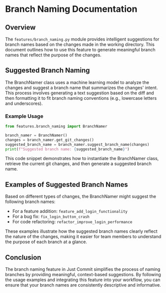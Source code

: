 # Branch Naming Documentation

## Overview

The `features/branch_naming.py` module provides intelligent suggestions for branch names based on the changes made in the working directory. This document outlines how to use this feature to generate meaningful branch names that reflect the purpose of the changes.

## Suggested Branch Naming

The BranchNamer class uses a machine learning model to analyze the changes and suggest a branch name that summarizes the changes' intent. This process involves generating a text suggestion based on the diff and then formatting it to fit branch naming conventions (e.g., lowercase letters and underscores).

### Example Usage

```python
from features.branch_naming import BranchNamer

branch_namer = BranchNamer()
changes = branch_namer.get_git_changes()
suggested_branch_name = branch_namer.suggest_branch_name(changes)
print(f"Suggested branch name: {suggested_branch_name}")
```

This code snippet demonstrates how to instantiate the BranchNamer class, retrieve the current git changes, and then generate a suggested branch name.

## Examples of Suggested Branch Names

Based on different types of changes, the BranchNamer might suggest the following branch names:

- For a feature addition: `feature_add_login_functionality`
- For a bug fix: `fix_login_button_crash`
- For code refactoring: `refactor_improve_login_performance`

These examples illustrate how the suggested branch names clearly reflect the nature of the changes, making it easier for team members to understand the purpose of each branch at a glance.

## Conclusion

The branch naming feature in Just Commit simplifies the process of naming branches by providing meaningful, context-based suggestions. By following the usage examples and integrating this feature into your workflow, you can ensure that your branch names are consistently descriptive and informative.
